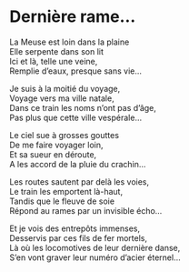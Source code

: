 # Dernière rame…  
  
La Meuse est loin dans la plaine  
Elle serpente dans son lit  
Ici et là, telle une veine,  
Remplie d’eaux, presque sans vie…  
  
Je suis à la moitié du voyage,  
Voyage vers ma ville natale,  
Dans ce train les noms n’ont pas d’âge,  
Pas plus que cette ville vespérale…  
  
Le ciel sue à grosses gouttes  
De me faire voyager loin,  
Et sa sueur en déroute,  
A les accord de la pluie du crachin…  
  
Les routes sautent par delà les voies,  
Le train les emportent là-haut,  
Tandis que le fleuve de soie  
Répond au rames par un invisible écho…  
  
Et je vois des entrepôts immenses,  
Desservis par ces fils de fer mortels,  
Là où les locomotives de leur dernière danse,  
S’en vont graver leur numéro d’acier éternel…